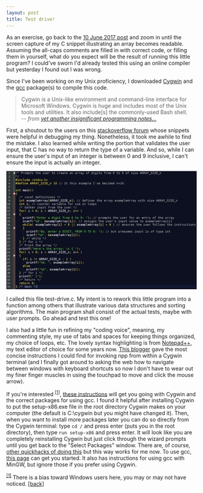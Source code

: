 ```yaml
---
layout: post
title: Test drive! 
---
```

As an exercise, go back to the [10 June 2017 post](https://transitioning-to-industry.org/Structures-in-C.html) and zoom in until the screen capture of my C snippet illustrating an array becomes readable.  Assuming the all-caps comments are filled in with correct code, or filling them in yourself, what do you expect will be the result of running this little program?  I could've sworn I'd already tested this using an online compiler but yesterday I found out I was wrong.

Since I've been working on my Unix proficiency, I downloaded [Cygwin](https://www.cygwin.com/) and the [gcc](https://gcc.gnu.org/) package(s) to compile this code.  
>Cygwin is a Unix-like environment and command-line interface for Microsoft Windows. Cygwin is huge and includes most of the Unix tools and utilities. It also include[s] the commonly-used Bash shell.
<br> _-- from <a href="https://www3.ntu.edu.sg/home/ehchua/programming/index.html">yet another insignificant programming notes...</a>_

First, a shoutout to the users on this [stackoverflow forum](https://stackoverflow.com/questions/21922469/how-do-i-assign-values-to-an-array-using-scanf-within-a-for-loop) whose snippets were helpful in debugging my thing.  Nonetheless, it took me awhile to find the mistake.  I also learned while writing the portion that validates the user input, that C has no way to return the type of a variable.  And so, while I can ensure the user's input of an integer is between 0 and 9 inclusive, I can't ensure the input is actually an integer.

![Seasoned C](./images/seasonedC.png)

I called this file test-drive.c.  My intent is to rework this little program into a function among others that illustrate various data structures and sorting algorithms.  The main program shall consist of the actual tests, maybe with user prompts.  Go ahead and test this one!  

I also had a little fun in refining my "coding voice", meaning, my commenting style, my use of tabs and spaces for keeping things organized, my choice of loops, etc.  The lovely syntax highlighting is from [Notepad++](https://notepad-plus-plus.org/), my text editor of choice for some years now.  [This blogger](https://codedvisions.blogspot.com/2014/12/opening-files-in-notepad-from-cygwin.html) gave the most concise instructions I could find for invoking npp from within a Cygwin terminal (and I finally got around to asking the web how to navigate between windows with keyboard shortcuts so now I don't have to wear out my finer finger muscles in using the touchpad to move and click the mouse arrow).

If you're interested <sup id="a1">[[1]](#f1)</sup>, [these instructions](https://web.cecs.pdx.edu/~pkwong/ECE103_files/Resources/Compiler/C_GNU/GCC_Installation/How_to_Install_Cygwin+GCC.htm) will get you going with Cygwin and the correct packages for using gcc.  I found it helpful after installing Cygwin to put the setup-x86.exe file in the root directory Cygwin makes on your computer (the default is C:\cygwin but you might have changed it).  Then, when you want to install more packages later you can do so directly from the Cygwin terminal: type `cd /` and press enter (puts you in the root directory), then type `run setup-x86` and press enter.  It will look like you are completely reinstalling Cygwin but just click through the wizard prompts until you get back to the "Select Packages" window.  There are, of course, [other quickhacks of doing this](https://github.com/transcode-open/apt-cyg) but this way works for me now.  To use gcc, [this page](https://www3.ntu.edu.sg/home/ehchua/programming/cpp/gcc_make.html#zz-1.3) can get you started.  It also has instructions for using gcc with MinGW, but ignore those if you prefer using Cygwin.     

<sup id="f1"><a href="https://stackoverflow.com/questions/25579868/how-to-add-footnotes-to-github-flavoured-markdown">[1]</a></sup> There is a bias toward Windows users here, you may or may not have noticed. [[back]](#a1)

